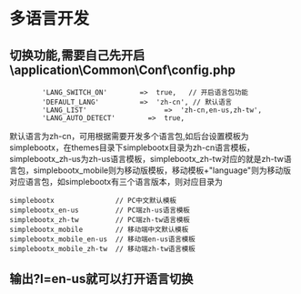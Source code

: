 # 多语言开发

## 切换功能,需要自己先开启\application\Common\Conf\config.php

```
        'LANG_SWITCH_ON'        =>  true,   // 开启语言包功能
        'DEFAULT_LANG'          =>  'zh-cn', // 默认语言
        'LANG_LIST'				      =>  'zh-cn,en-us,zh-tw',
        'LANG_AUTO_DETECT'		  =>  true,
```

默认语言为zh-cn，可用根据需要开发多个语言包,如后台设置模板为simplebootx，在themes目录下simplebootx目录为zh-cn语言模板，simplebootx_zh-us为zh-us语言模板，simplebootx_zh-tw对应的就是zh-tw语言包，simplebootx_mobile则为移动版模板，移动模板+"language"则为移动版对应语言包，如simplebootx有三个语言版本，则对应目录为

```
simplebootx               // PC中文默认模板
simplebootx_en-us         // PC端zh-us语言模板
simplebootx_zh-tw         // PC端zh-tw语言模板
simplebootx_mobile        // 移动端中文默认模板
simplebootx_mobile_en-us  // 移动端en-us语言模板
simplebootx_mobile_zh-tw  // 移动端zh-tw语言模板
```

## 输出?l=en-us就可以打开语言切换

